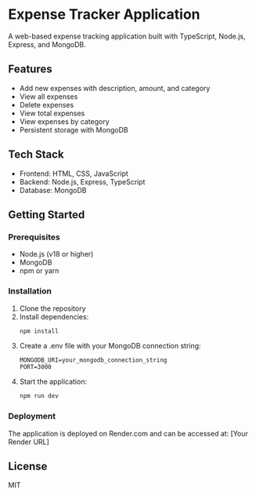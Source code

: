 # Expense Tracker Application

A web-based expense tracking application built with TypeScript, Node.js, Express, and MongoDB.

## Features
- Add new expenses with description, amount, and category
- View all expenses
- Delete expenses
- View total expenses
- View expenses by category
- Persistent storage with MongoDB

## Tech Stack
- Frontend: HTML, CSS, JavaScript
- Backend: Node.js, Express, TypeScript
- Database: MongoDB

## Getting Started

### Prerequisites
- Node.js (v18 or higher)
- MongoDB
- npm or yarn

### Installation
1. Clone the repository
2. Install dependencies:
   ```bash
   npm install
   ```
3. Create a .env file with your MongoDB connection string:
   ```
   MONGODB_URI=your_mongodb_connection_string
   PORT=3000
   ```
4. Start the application:
   ```bash
   npm run dev
   ```

### Deployment
The application is deployed on Render.com and can be accessed at: [Your Render URL]

## License
MIT 